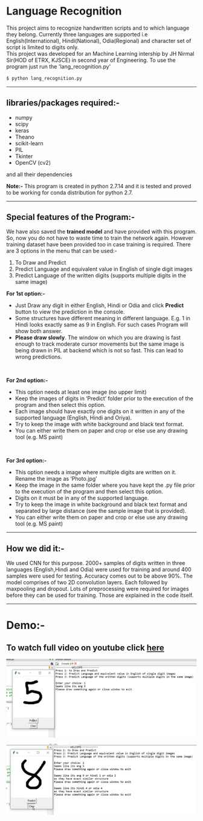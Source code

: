 # Language Recognition
This project aims to recognize handwritten scripts and to which language they belong. Currently three languages are supported i.e English(International), Hindi(National), Odia(Regional) and character set of script is limited to digits only. <br>
This project was developed for an Machine Learning intership by JH Nirmal Sir(HOD of ETRX, KJSCE) in second year of Engineering.
To use the program just run the 'lang_recognition.py'
```bash
$ python lang_recognition.py
```

------------


## libraries/packages required:-
- numpy
- scipy
- keras
- Theano
- scikit-learn
- PIL
- Tkinter
- OpenCV (cv2) 

and all their dependencies

**Note:-** This program is created in python 2.7.14 and it is tested and proved to be working for conda distribution for python 2.7.

------------

## Special features of the Program:-
We have also saved the **trained model** and have provided with this program. So, now you do not have to waste time to train the network again. However training dataset have been provided too in case training is required.
There are 3 options in the menu that can be used:-
1.  To Draw and Predict
2.  Predict Language and equivalent value in English of single digit images
3. Predict Language of the written digits (supports multiple digits in the same image)

**For 1st option:-**
- Just Draw any digit in either English, Hindi or Odia and click **Predict**  button to view the prediction in the console. 
- Some structures have different meaning in different language. E.g. 1 in Hindi looks exactly same as 9 in English. For such cases Program will show both answer.
- **Please draw slowly**. The window on which you are drawing is fast enough to track moderate cursor movements but the same image is being
drawn in PIL at backend which is not so fast. This can lead to wrong predictions.
<br>

**For 2nd option:-**
- This option needs at least one image (no upper limit)
- Keep the images of digits in ‘Predict’ folder prior to the execution of the program and then select this
option.
- Each image should have exactly one digits on it written in any of the supported language (English, Hindi and Oriya).
- Try to keep the image with white background and black text format.
- You can either write them on paper and crop or else use any drawing tool (e.g. MS paint)
<br>

**For 3rd option:-**
- This option needs a image where multiple digits are written on it. Rename the image as ‘Photo.jpg’
- Keep the image in the same folder where you have kept the .py file prior to the execution of the program and then select this option. 
- Digits on it must be in any of the supported language.
- Try to keep the image in white background and black text format and separated by large distance (see the sample image that is provided).
- You can either write them on paper and crop or else use any drawing tool (e.g. MS paint)

------------

## How we did it:-
We used CNN for this purpose. 2000+ samples of digits written in three languages (English,Hindi and Odia) were used for training and around 400 samples were used for testing. Accuracy comes out to be above 90%. The model comprises of two 2D convolution layers.  Each followed by maxpooling and dropout.
Lots of preprocessing were required for images before they can be used for training. Those are explained in the code itself.

------------

# Demo:-
## To watch full video on youtube click [here](https://www.youtube.com/watch?v=rtKz6uJDLzs)  <br>


<p align="center">
  <img alt="screenshot" src="https://github.com/92ganesh/Language-Recognition/blob/master/screenshot1.JPG">
</p>
<p align="center">
  <img alt="screenshot" src="https://github.com/92ganesh/Language-Recognition/blob/master/screenshot2.JPG">
</p>


